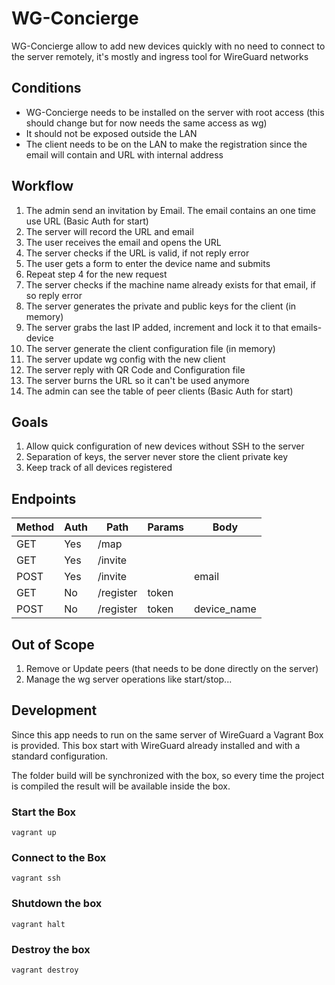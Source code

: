 # WG-Concierge
WG-Concierge allow to add new devices quickly with no need to connect to the server remotely, it's mostly and ingress tool for WireGuard networks

## Conditions
- WG-Concierge needs to be installed on the server with root access (this should change but for now needs the same access as wg)
- It should not be exposed outside the LAN
- The client needs to be on the LAN to make the registration since the email will contain and URL with internal address

## Workflow
1. The admin send an invitation by Email. The email contains an one time use URL (Basic Auth for start)
2. The server will record the URL and email
3. The user receives the email and opens the URL
4. The server checks if the URL is valid, if not reply error
5. The user gets a form to enter the device name and submits
6. Repeat step 4 for the new request
7. The server checks if the machine name already exists for that email, if so reply error
8. The server generates the private and public keys for the client (in memory)
9. The server grabs the last IP added, increment and lock it to that emails-device
10. The server generate the client configuration file (in memory)
11. The server update wg config with the new client
12. The server reply with QR Code and Configuration file
13. The server burns the URL so it can't be used anymore
14. The admin can see the table of peer clients (Basic Auth for start)

## Goals
1. Allow quick configuration of new devices without SSH to the server
2. Separation of keys, the server never store the client private key
3. Keep track of all devices registered

## Endpoints
|  Method | Auth |   Path    | Params | Body        |
|---------|------|-----------|--------|-------------|
|   GET   | Yes  | /map      |        |             |
|   GET   | Yes  | /invite   |        |             |
|   POST  | Yes  | /invite   |        | email       |
|   GET   | No   | /register | token  |             |
|   POST  | No   | /register | token  | device_name |

## Out of Scope

1. Remove or Update peers (that needs to be done directly on the server)
2. Manage the wg server operations like start/stop...

## Development

Since this app needs to run on the same server of WireGuard a Vagrant Box is provided. This box start with WireGuard already installed and with a standard configuration.

The folder build will be synchronized with the box, so every time the project is compiled the result will be available inside the box.

### Start the Box
```
vagrant up
```

### Connect to the Box
```
vagrant ssh
```

### Shutdown the box
```
vagrant halt
```

### Destroy the box
```
vagrant destroy
```